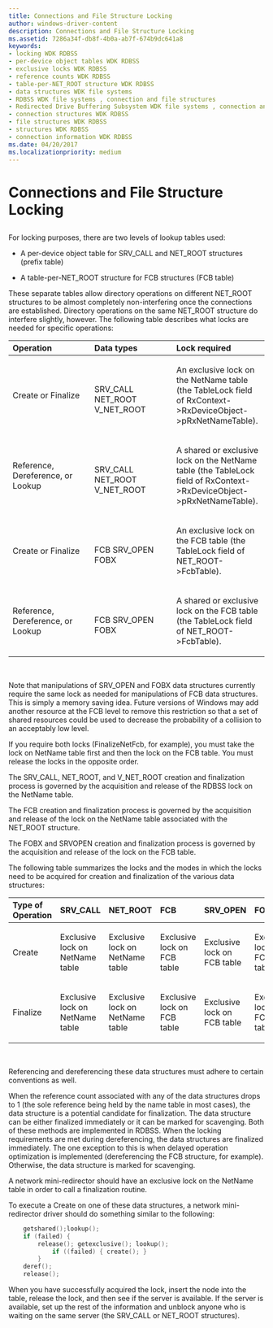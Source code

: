 ```yaml
---
title: Connections and File Structure Locking
author: windows-driver-content
description: Connections and File Structure Locking
ms.assetid: 7286a34f-db8f-4b0a-ab7f-674b9dc641a8
keywords:
- locking WDK RDBSS
- per-device object tables WDK RDBSS
- exclusive locks WDK RDBSS
- reference counts WDK RDBSS
- table-per-NET_ROOT structure WDK RDBSS
- data structures WDK file systems
- RDBSS WDK file systems , connection and file structures
- Redirected Drive Buffering Subsystem WDK file systems , connection and file structures
- connection structures WDK RDBSS
- file structures WDK RDBSS
- structures WDK RDBSS
- connection information WDK RDBSS
ms.date: 04/20/2017
ms.localizationpriority: medium
---
```


# Connections and File Structure Locking


## <span id="ddk_connections_and_file_structure_locking_if"></span><span id="DDK_CONNECTIONS_AND_FILE_STRUCTURE_LOCKING_IF"></span>


For locking purposes, there are two levels of lookup tables used:

-   A per-device object table for SRV\_CALL and NET\_ROOT structures (prefix table)

-   A table-per-NET\_ROOT structure for FCB structures (FCB table)

These separate tables allow directory operations on different NET\_ROOT structures to be almost completely non-interfering once the connections are established. Directory operations on the same NET\_ROOT structure do interfere slightly, however. The following table describes what locks are needed for specific operations:

<table>
<colgroup>
<col width="33%" />
<col width="33%" />
<col width="33%" />
</colgroup>
<thead>
<tr class="header">
<th align="left">Operation</th>
<th align="left">Data types</th>
<th align="left">Lock required</th>
</tr>
</thead>
<tbody>
<tr class="odd">
<td align="left"><p>Create or Finalize</p></td>
<td align="left"><p></p>
SRV_CALL
NET_ROOT
V_NET_ROOT</td>
<td align="left"><p>An exclusive lock on the NetName table (the TableLock field of RxContext-&gt;RxDeviceObject-&gt;pRxNetNameTable).</p></td>
</tr>
<tr class="even">
<td align="left"><p>Reference, Dereference, or Lookup</p></td>
<td align="left"><p></p>
SRV_CALL
NET_ROOT
V_NET_ROOT</td>
<td align="left"><p>A shared or exclusive lock on the NetName table (the TableLock field of RxContext-&gt;RxDeviceObject-&gt;pRxNetNameTable).</p></td>
</tr>
<tr class="odd">
<td align="left"><p>Create or Finalize</p></td>
<td align="left"><p></p>
FCB
SRV_OPEN
FOBX</td>
<td align="left"><p>An exclusive lock on the FCB table (the TableLock field of NET_ROOT-&gt;FcbTable).</p></td>
</tr>
<tr class="even">
<td align="left"><p>Reference, Dereference, or Lookup</p></td>
<td align="left"><p></p>
FCB
SRV_OPEN
FOBX</td>
<td align="left"><p>A shared or exclusive lock on the FCB table (the TableLock field of NET_ROOT-&gt;FcbTable).</p></td>
</tr>
</tbody>
</table>

 

Note that manipulations of SRV\_OPEN and FOBX data structures currently require the same lock as needed for manipulations of FCB data structures. This is simply a memory saving idea. Future versions of Windows may add another resource at the FCB level to remove this restriction so that a set of shared resources could be used to decrease the probability of a collision to an acceptably low level.

If you require both locks (FinalizeNetFcb, for example), you must take the lock on NetName table first and then the lock on the FCB table. You must release the locks in the opposite order.

The SRV\_CALL, NET\_ROOT, and V\_NET\_ROOT creation and finalization process is governed by the acquisition and release of the RDBSS lock on the NetName table.

The FCB creation and finalization process is governed by the acquisition and release of the lock on the NetName table associated with the NET\_ROOT structure.

The FOBX and SRVOPEN creation and finalization process is governed by the acquisition and release of the lock on the FCB table.

The following table summarizes the locks and the modes in which the locks need to be acquired for creation and finalization of the various data structures:

<table>
<colgroup>
<col width="16%" />
<col width="16%" />
<col width="16%" />
<col width="16%" />
<col width="16%" />
<col width="16%" />
</colgroup>
<thead>
<tr class="header">
<th align="left">Type of Operation</th>
<th align="left">SRV_CALL</th>
<th align="left">NET_ROOT</th>
<th align="left">FCB</th>
<th align="left">SRV_OPEN</th>
<th align="left">FOBX</th>
</tr>
</thead>
<tbody>
<tr class="odd">
<td align="left"><p>Create</p></td>
<td align="left"><p>Exclusive lock on NetName table</p></td>
<td align="left"><p>Exclusive lock on NetName table</p></td>
<td align="left"><p>Exclusive lock on FCB table</p></td>
<td align="left"><p>Exclusive lock on FCB table</p></td>
<td align="left"><p>Exclusive lock on FCB table</p></td>
</tr>
<tr class="even">
<td align="left"><p>Finalize</p></td>
<td align="left"><p>Exclusive lock on NetName table</p></td>
<td align="left"><p>Exclusive lock on NetName table</p></td>
<td align="left"><p>Exclusive lock on FCB table</p></td>
<td align="left"><p>Exclusive lock on FCB table</p></td>
<td align="left"><p>Exclusive lock on FCB table</p></td>
</tr>
</tbody>
</table>

 

Referencing and dereferencing these data structures must adhere to certain conventions as well.

When the reference count associated with any of the data structures drops to 1 (the sole reference being held by the name table in most cases), the data structure is a potential candidate for finalization. The data structure can be either finalized immediately or it can be marked for scavenging. Both of these methods are implemented in RDBSS. When the locking requirements are met during dereferencing, the data structures are finalized immediately. The one exception to this is when delayed operation optimization is implemented (dereferencing the FCB structure, for example). Otherwise, the data structure is marked for scavenging.

A network mini-redirector should have an exclusive lock on the NetName table in order to call a finalization routine.

To execute a Create on one of these data structures, a network mini-redirector driver should do something similar to the following:

```cpp
    getshared();lookup();
    if (failed) {
        release(); getexclusive(); lookup();
            if ((failed) { create(); }
        }
    deref();
    release();
```

When you have successfully acquired the lock, insert the node into the table, release the lock, and then see if the server is available. If the server is available, set up the rest of the information and unblock anyone who is waiting on the same server (the SRV\_CALL or NET\_ROOT structures).

 

 




